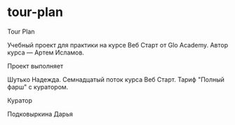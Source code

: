 # tour-plan

Tour Plan

Учебный проект для практики на курсе Веб Старт от Glo Academy. Автор курса — Артем Исламов.

Проект выполняет

Шутько Надежда. Семнадцатый поток курса Веб Старт. Тариф "Полный фарш" с куратором.

Куратор

Подковыркина Дарья

